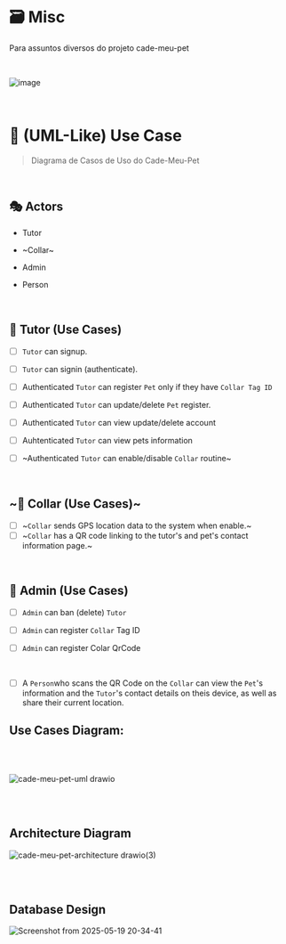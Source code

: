 # 🗃️ Misc
Para assuntos diversos do projeto cade-meu-pet

<br>

![image](https://github.com/user-attachments/assets/16c089ec-41dd-4199-a4dc-c35dc56a694c)

<br>

# 🐾 (UML-Like) Use Case

> Diagrama de Casos de Uso do Cade-Meu-Pet

<br>

## 🎭 Actors

- Tutor

- ~Collar~

- Admin

- Person

<br>

## 📝 Tutor (Use Cases)

- [ ] `Tutor` can signup. 

- [ ] `Tutor` can signin (authenticate).

- [ ] Authenticated `Tutor` can register `Pet` only if they have `Collar Tag ID`

- [ ] Authenticated `Tutor` can update/delete `Pet` register.

- [ ] Authenticated `Tutor` can view update/delete account

- [ ] Auhtenticated `Tutor` can view pets information
- [ ] ~Authenticated `Tutor` can enable/disable `Collar` routine~

<br>

## ~📝 Collar (Use Cases)~

- [ ] ~`Collar` sends GPS location data to the system when enable.~
- [ ] ~`Collar` has a QR code linking to the tutor's and pet's contact information page.~
 
<br>

## 📝 Admin (Use Cases)

- [ ] `Admin` can ban (delete) `Tutor`

- [ ] `Admin` can register `Collar` Tag ID

- [ ] `Admin` can register Colar QrCode

<br>

- [ ] A `Person`who scans the QR Code on the `Collar` can view the `Pet`'s information and the `Tutor`'s contact details on theis device, as well as share their current location. 


## Use Cases Diagram: 
<br>
<br>

![cade-meu-pet-uml drawio](https://github.com/user-attachments/assets/8aa446dd-c1f4-420f-8e68-4a373093ab4a)

<br>
<br>

## Architecture Diagram
![cade-meu-pet-architecture drawio(3)](https://github.com/user-attachments/assets/6abaf01f-1d8a-4d61-826e-a411b25393ee)

<br>
<br>

## Database Design
![Screenshot from 2025-05-19 20-34-41](https://github.com/user-attachments/assets/e179bdd7-b43f-46b3-be2e-65e56ab4644c)




